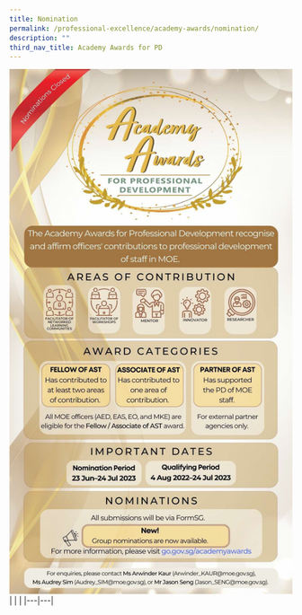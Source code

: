 ```yaml
---
title: Nomination
permalink: /professional-excellence/academy-awards/nomination/
description: ""
third_nav_title: Academy Awards for PD
---
```

![aa23_poster_closed](/images/Awards/aa%20poster.png)
|  |  |
|---|---|
